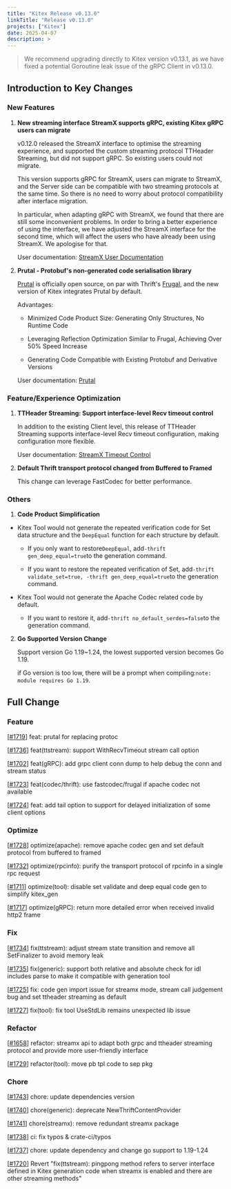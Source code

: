 ```yaml
---
title: "Kitex Release v0.13.0"
linkTitle: "Release v0.13.0"
projects: ["Kitex"]
date: 2025-04-07
description: >
---
```


> We recommend upgrading directly to Kitex version v0.13.1, as we have fixed a potential Goroutine leak issue of the gRPC Client in v0.13.0.

## **Introduction to Key Changes**

### **New Features**
1. **New streaming interface StreamX supports gRPC, existing Kitex gRPC users can migrate**

    v0.12.0 released the StreamX interface to optimise the streaming experience, and supported the custom streaming protocol TTHeader Streaming, but did not support gRPC. So existing users could not migrate.

    This version supports gRPC for StreamX, users can migrate to StreamX, and the Server side can be compatible with two streaming protocols at the same time. So there is no need to worry about protocol compatibility after interface migration.

    In particular, when adapting gRPC with StreamX, we found that there are still some inconvenient problems. In order to bring a better experience of using the interface, we have adjusted the StreamX interface for the second time, which will affect the users who have already been using StreamX. We apologise for that.

    User documentation: [StreamX User Documentation](/docs/kitex/tutorials/basic-feature/streamx)

2. **Prutal - Protobuf's non-generated code serialisation library**

    [Prutal](https://github.com/cloudwego/prutal) is officially open source, on par with Thrift's [Frugal](https://github.com/cloudwego/frugal), and the new version of Kitex integrates Prutal by default.

    Advantages:

    - Minimized Code Product Size: Generating Only Structures, No Runtime Code

    - Leveraging Reflection Optimization Similar to Frugal, Achieving Over 50% Speed Increase

    - Generating Code Compatible with Existing Protobuf and Derivative Versions

    User documentation: [Prutal](/docs/kitex/tutorials/code-gen/prutal)

### **Feature/Experience Optimization**
1. **TTHeader Streaming: Support interface-level Recv timeout control**
    
    In addition to the existing Client level, this release of TTHeader Streaming supports interface-level Recv timeout configuration, making configuration more flexible.

    User documentation: [StreamX Timeout Control](/docs/kitex/tutorials/basic-feature/streamx/kitex+streamx+-+stream+timeout+control/)

2. **Default Thrift transport protocol changed from Buffered to Framed** 

    This change can leverage FastCodec for better performance.

### **Others**
1. **Code Product Simplification** 
    
  - Kitex Tool would not generate the repeated verification code for Set data structure and the ```DeepEqual``` function for each structure by default.

    - If you only want to restore```DeepEqual```, add```-thrift gen_deep_equal=true```to the generation command.

    - If you want to restore the repeated verification of Set, add```-thrift validate_set=true, -thrift gen_deep_equal=true```to the generation command.

  - Kitex Tool would not generate the Apache Codec related code by default.

    - If you want to restore it, add```-thrift no_default_serdes=false```to the generation command.

2. **Go Supported Version Change** 
    
    Support version Go 1.19~1.24, the lowest supported version becomes Go 1.19.

    if Go version is too low, there will be a prompt when compiling:```note: module requires Go 1.19```.

## **Full Change**
### Feature
[[#1719](https://github.com/cloudwego/kitex/pull/1719)] feat: prutal for replacing protoc

[[#1736](https://github.com/cloudwego/kitex/pull/1736)] feat(ttstream): support WithRecvTimeout stream call option

[[#1702](https://github.com/cloudwego/kitex/pull/1702)] feat(gRPC): add grpc client conn dump to help debug the conn and stream status

[[#1723](https://github.com/cloudwego/kitex/pull/1723)] feat(codec/thrift): use fastcodec/frugal if apache codec not available

[[#1724](https://github.com/cloudwego/kitex/pull/1724)] feat: add tail option to support for delayed initialization of some client options

### Optimize
[[#1728](https://github.com/cloudwego/kitex/pull/1728)] optimize(apache): remove apache codec gen and set default protocol from buffered to framed

[[#1732](https://github.com/cloudwego/kitex/pull/1732)] optimize(rpcinfo): purify the transport protocol of rpcinfo in a single rpc request

[[#1711](https://github.com/cloudwego/kitex/pull/1711)] optimize(tool): disable set validate and deep equal code gen to simplify kitex_gen

[[#1717](https://github.com/cloudwego/kitex/pull/1717)] optimize(gRPC): return more detailed error when received invalid http2 frame

### Fix
[[#1734](https://github.com/cloudwego/kitex/pull/1734)] fix(ttstream): adjust stream state transition and remove all SetFinalizer to avoid memory leak

[[#1735](https://github.com/cloudwego/kitex/pull/1735)] fix(generic): support both relative and absolute check for idl includes parse to make it compatible with generation tool

[[#1725](https://github.com/cloudwego/kitex/pull/1725)] fix: code gen import issue for streamx mode, stream call judgement bug and set ttheader streaming as default

[[#1727](https://github.com/cloudwego/kitex/pull/1727)] fix(tool): fix tool UseStdLib remains unexpected lib issue

### Refactor
[[#1658](https://github.com/cloudwego/kitex/pull/1658)] refactor: streamx api to adapt both grpc and ttheader streaming protocol and provide more user-friendly interface

[[#1729](https://github.com/cloudwego/kitex/pull/1729)] refactor(tool): move pb tpl code to sep pkg

### Chore
[[#1743](https://github.com/cloudwego/kitex/pull/1743)] chore: update dependencies version

[[#1740](https://github.com/cloudwego/kitex/pull/1740)] chore(generic): deprecate NewThriftContentProvider

[[#1741](https://github.com/cloudwego/kitex/pull/1741)] chore(streamx): remove redundant streamx package

[[#1738](https://github.com/cloudwego/kitex/pull/1738)] ci: fix typos & crate-ci/typos

[[#1737](https://github.com/cloudwego/kitex/pull/1737)] chore: update dependency and change go support to 1.19-1.24

[[#1720](https://github.com/cloudwego/kitex/pull/1720)] Revert "fix(ttstream): pingpong method refers to server interface defined in Kitex generation code when streamx is enabled and there are other streaming methods"
